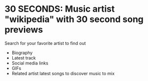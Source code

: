 # 30 SECONDS: Music artist "wikipedia" with 30 second song previews
Search for your favorite artist to find out
- Biography 
- Latest track
- Social media links
- GIFs
- Related artist latest songs to discover music to mix

